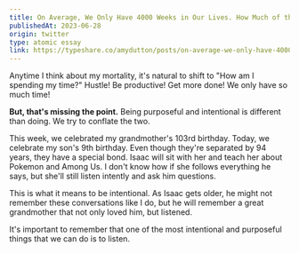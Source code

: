 ```yaml
---
title: On Average, We Only Have 4000 Weeks in Our Lives. How Much of that Time are You Spending Listening?
publishedAt: 2023-06-28
origin: twitter
type: atomic essay
link: https://typeshare.co/amydutton/posts/on-average-we-only-have-4000-weeks-in-our-lives-how-much-of-that-time-are-you-spending-listening
---
```


Anytime I think about my mortality, it's natural to shift to "How am I spending my time?" Hustle! Be productive! Get more done! We only have so much time!

**But, that's missing the point.** Being purposeful and intentional is different than doing. We try to conflate the two.

This week, we celebrated my grandmother's 103rd birthday. Today, we celebrate my son's 9th birthday. Even though they're separated by 94 years, they have a special bond. Isaac will sit with her and teach her about Pokemon and Among Us. I don't know how if she follows everything he says, but she'll still listen intently and ask him questions.

This is what it means to be intentional. As Isaac gets older, he might not remember these conversations like I do, but he will remember a great grandmother that not only loved him, but listened.

It's important to remember that one of the most intentional and purposeful things that we can do is to listen.

